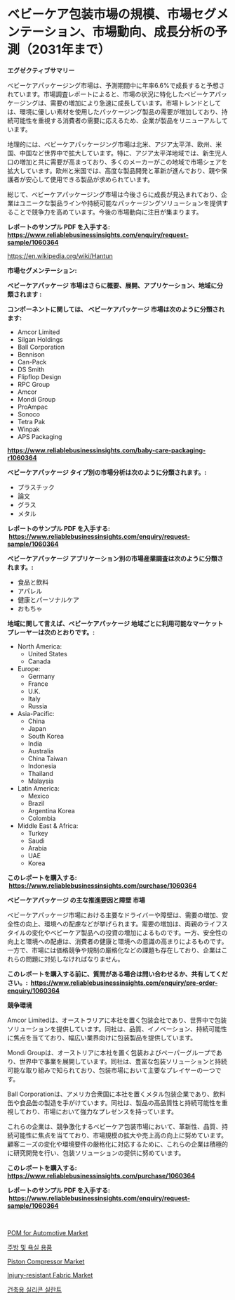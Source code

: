 <p><h1>ベビーケア包装市場の規模、市場セグメンテーション、市場動向、成長分析の予測（2031年まで）</h1></p><p><strong>エグゼクティブサマリー</strong></p>
<p><p>ベビーケアパッケージング市場は、予測期間中に年率6.6%で成長すると予想されています。市場調査レポートによると、市場の状況に特化したベビーケアパッケージングは、需要の増加により急速に成長しています。市場トレンドとしては、環境に優しい素材を使用したパッケージング製品の需要が増加しており、持続可能性を重視する消費者の需要に応えるため、企業が製品をリニューアルしています。</p><p>地理的には、ベビーケアパッケージング市場は北米、アジア太平洋、欧州、米国、中国など世界中で拡大しています。特に、アジア太平洋地域では、新生児人口の増加と共に需要が高まっており、多くのメーカーがこの地域で市場シェアを拡大しています。欧州と米国では、高度な製品開発と革新が進んでおり、親や保護者が安心して使用できる製品が求められています。</p><p>総じて、ベビーケアパッケージング市場は今後さらに成長が見込まれており、企業はユニークな製品ラインや持続可能なパッケージングソリューションを提供することで競争力を高めています。今後の市場動向に注目が集まります。</p></p>
<p><strong>レポートのサンプル PDF を入手する: <a href="https://www.reliablebusinessinsights.com/enquiry/request-sample/1060364">https://www.reliablebusinessinsights.com/enquiry/request-sample/1060364</a></strong></p>
<p><a href="https://en.wikipedia.org/wiki/Hantun">https://en.wikipedia.org/wiki/Hantun</a></p>
<p><strong>市場セグメンテーション:</strong></p>
<p><strong> ベビーケアパッケージ 市場はさらに概要、展開、アプリケーション、地域に分類されます :</strong></p>
<p><strong>コンポーネントに関しては、 ベビーケアパッケージ 市場は次のように分類されます: &nbsp;</strong></p>
<p><ul><li>Amcor Limited</li><li>Silgan Holdings</li><li>Ball Corporation</li><li>Bennison</li><li>Can-Pack</li><li>DS Smith</li><li>Flipflop Design</li><li>RPC Group</li><li>Amcor</li><li>Mondi Group</li><li>ProAmpac</li><li>Sonoco</li><li>Tetra Pak</li><li>Winpak</li><li>APS Packaging</li></ul></p>
<p><strong><a href="https://www.reliablebusinessinsights.com/baby-care-packaging-r1060364">https://www.reliablebusinessinsights.com/baby-care-packaging-r1060364</a></strong></p>
<p><strong> ベビーケアパッケージ タイプ別の市場分析は次のように分類されます。:</strong></p>
<p><ul><li>プラスチック</li><li>論文</li><li>グラス</li><li>メタル</li></ul></p>
<p><strong>レポートのサンプル PDF を入手する: &nbsp;<a href="https://www.reliablebusinessinsights.com/enquiry/request-sample/1060364">https://www.reliablebusinessinsights.com/enquiry/request-sample/1060364</a></strong></p>
<p><strong> ベビーケアパッケージ アプリケーション別の市場産業調査は次のように分類されます。:</strong></p>
<p><ul><li>食品と飲料</li><li>アパレル</li><li>健康とパーソナルケア</li><li>おもちゃ</li></ul></p>
<p><strong>地域に関して言えば、ベビーケアパッケージ 地域ごとに利用可能なマーケットプレーヤーは次のとおりです。:</strong></p>
<p><ul>
    <li>
        North America:
        <ul>
            <li>United States</li>
            <li>Canada</li>
        </ul>
    </li>
    <li>
        Europe:
        <ul>
            <li>Germany</li>
            <li>France</li>
            <li>U.K.</li>
            <li>Italy</li>
            <li>Russia</li>
        </ul>
    </li>
    <li>
        Asia-Pacific:
        <ul>
            <li>China</li>
            <li>Japan</li>
            <li>South Korea</li>
            <li>India</li>
            <li>Australia</li>
            <li>China Taiwan</li>
            <li>Indonesia</li>
            <li>Thailand</li>
            <li>Malaysia</li>
        </ul>
    </li>
    <li>
        Latin America:
        <ul>
            <li>Mexico</li>
            <li>Brazil</li>
            <li>Argentina Korea</li>
            <li>Colombia</li>
        </ul>
    </li>
    <li>
        Middle East & Africa:
        <ul>
            <li>Turkey</li>
            <li>Saudi</li>
            <li>Arabia</li>
            <li>UAE</li>
            <li>Korea</li>
        </ul>
    </li>
    </ul></p>
<p><strong>このレポートを購入する: &nbsp;<a href="https://www.reliablebusinessinsights.com/purchase/1060364">https://www.reliablebusinessinsights.com/purchase/1060364</a></strong></p>
<p><strong>ベビーケアパッケージ の主な推進要因と障壁 市場</strong></p>
<p><p>ベビーケアパッケージ市場における主要なドライバーや障壁は、需要の増加、安全性の向上、環境への配慮などが挙げられます。需要の増加は、両親のライフスタイルの変化やベビーケア製品への投資の増加によるものです。一方、安全性の向上と環境への配慮は、消費者の健康と環境への意識の高まりによるものです。一方で、市場には価格競争や規制の厳格化などの課題も存在しており、企業はこれらの問題に対処しなければなりません。</p></p>
<p><strong>このレポートを購入する前に、質問がある場合は問い合わせるか、共有してください。:&nbsp; <a href="https://www.reliablebusinessinsights.com/enquiry/pre-order-enquiry/1060364">https://www.reliablebusinessinsights.com/enquiry/pre-order-enquiry/1060364</a></strong></p>
<p><strong>競争環境</strong></p>
<p><p>Amcor Limitedは、オーストラリアに本社を置く包装会社であり、世界中で包装ソリューションを提供しています。同社は、品質、イノベーション、持続可能性に焦点を当てており、幅広い業界向けに包装製品を提供しています。</p><p>Mondi Groupは、オーストリアに本社を置く包装およびペーパーグループであり、世界中で事業を展開しています。同社は、豊富な包装ソリューションと持続可能な取り組みで知られており、包装市場において主要なプレイヤーの一つです。</p><p>Ball Corporationは、アメリカ合衆国に本社を置くメタル包装企業であり、飲料缶や食品缶の製造を手がけています。同社は、製品の高品質性と持続可能性を重視しており、市場において強力なプレゼンスを持っています。</p><p>これらの企業は、競争激化するベビーケア包装市場において、革新性、品質、持続可能性に焦点を当てており、市場規模の拡大や売上高の向上に努めています。顧客ニーズの変化や環境要件の厳格化に対応するために、これらの企業は積極的に研究開発を行い、包装ソリューションの提供に努めています。</p></p>
<p><strong>このレポートを購入する: &nbsp; <a href="https://www.reliablebusinessinsights.com/purchase/1060364">https://www.reliablebusinessinsights.com/purchase/1060364</a></strong></p>
<p><strong>レポートのサンプル PDF を入手する: &nbsp;<a href="https://www.reliablebusinessinsights.com/enquiry/request-sample/1060364">https://www.reliablebusinessinsights.com/enquiry/request-sample/1060364</a></strong><strong></strong></p>
<p>&nbsp;</p>
<p><p><a href="https://github.com/sahltyb2/Market-Research-Report-List-1/blob/main/pom-for-automotive-market.md">POM for Automotive Market</a></p><p><a href="https://github.com/hzumrdvas204296/Market-Research-Report-List-2/blob/main/2016843144237.md">주방 및 욕실 용품</a></p><p><a href="https://issuu.com/reportprime-2/docs/piston-compressor-market-size-2030.pptx">Piston Compressor Market</a></p><p><a href="https://github.com/jhonangga41/Market-Research-Report-List-1/blob/main/injury-resistant-fabric-market.md">Injury-resistant Fabric Market</a></p><p><a href="https://github.com/PhilToryphy7876567/Market-Research-Report-List-2/blob/main/1040783144238.md">건축용 실리콘 실란트</a></p></p>